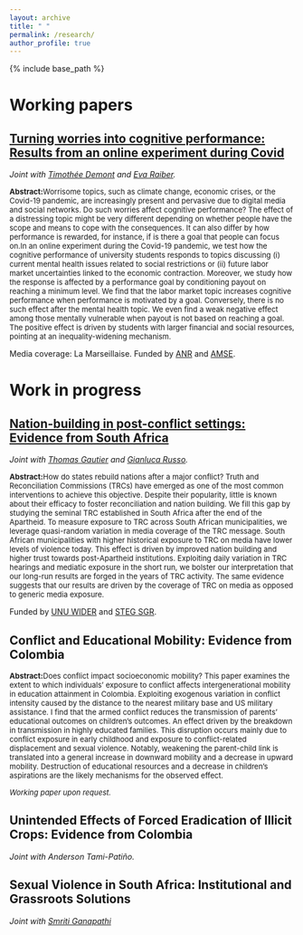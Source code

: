 ```yaml
---
layout: archive
title: " "
permalink: /research/
author_profile: true
---
```

{% include base_path %} 
<h1>Working papers</h1>

<h2><strong><a href="https://amu.hal.science/hal-03953178">Turning worries into cognitive performance: Results from an online experiment during Covid</a></strong></h2>   

<p><i>Joint with <a href="https://sites.google.com/site/timotheedemont/home">Timothée Demont</a> and <a href="https://sites.google.com/view/evaraiber/home">Eva Raiber</a>.</i><p>


<p><font size="-1"><strong>Abstract:</strong>Worrisome topics, such as climate change, economic crises, or the Covid-19 pandemic, are increasingly present and pervasive due to digital media and social networks. Do such worries affect cognitive performance? The effect of a distressing topic might be very different depending on whether people have the scope and means to cope with the consequences. It can also differ by how performance is rewarded, for instance, if is there a goal that people can focus on.In an online experiment during the Covid-19 pandemic, we test how the cognitive performance of university students responds to topics discussing (i) current mental health issues related to social restrictions or (ii) future labor market uncertainties linked to the economic contraction. Moreover, we study how the response is affected by a performance goal by conditioning payout on reaching a minimum level. We find that the labor market topic increases cognitive performance when performance is motivated by a goal. Conversely, there is no such effect after the mental health topic. We even find a weak negative effect among those mentally vulnerable when payout is not based on reaching a goal. The positive effect is driven by students with larger financial and social resources, pointing at an inequality-widening mechanism.</font><p>

Media coverage: La Marseillaise. 
Funded by <a href="https://anr.fr/Projet-ANR-21-CO14-0009">ANR</a> and <a href="https://www.amse-aixmarseille.fr/en">AMSE</a>.




<h1>Work in progress</h1>

<h2><strong><a href="https://www.wider.unu.edu/publication/nation-building-post-conflict-settings">Nation-building in post-conflict settings: 	Evidence from South Africa  </a></strong></h2> 
<p><i>Joint with <a href="https://sites.google.com/view/thomasgautier/home">Thomas Gautier</a> and <a href="https://gianlucarusso.github.io">Gianluca Russo</a>.</i><p>

<p><font size="-1"><strong>Abstract:</strong>How do states rebuild nations after a major conflict? Truth and Reconciliation Commissions (TRCs) have emerged as one of the most common interventions to achieve this objective. Despite their popularity, little is known about their efficacy to foster reconciliation and nation building. We fill this gap by studying the seminal TRC established in South Africa after the end of the Apartheid. To measure exposure to TRC across South African municipalities, we leverage quasi-random variation in media coverage of the TRC message. South African municipalities with higher historical exposure to TRC on media have lower levels of violence today. This effect is driven by improved nation building and higher trust towards post-Apartheid institutions. Exploiting daily variation in TRC hearings and mediatic exposure in the short run, we bolster our interpretation that our long-run results are forged in the years of TRC activity. The same evidence suggests that our results are driven by the coverage of TRC on media as opposed to generic media exposure.</font><p>
  
Funded by <a href="https://www.wider.unu.edu/project/institutional-legacies-violent-conflict">UNU WIDER</a> and <a href="https://steg.cepr.org">STEG SGR</a>.


<h2><strong>Conflict and Educational Mobility: Evidence from Colombia</strong></h2>

<p><font size="-1"><strong>Abstract:</strong>Does conflict impact socioeconomic mobility? This paper examines the extent to which individuals’ exposure to conflict affects intergenerational mobility in education attainment in Colombia. Exploiting exogenous variation in conflict intensity caused by the distance to the nearest military base and US military assistance. I find that the armed conflict reduces the transmission of parents’ educational outcomes on children’s outcomes. An effect driven by the breakdown in transmission in highly educated families. This disruption occurs mainly due to conflict exposure in early childhood and exposure to conflict-related displacement and sexual violence. Notably, weakening the parent-child link is translated into a general increase in downward mobility and a decrease in upward mobility. Destruction of educational resources and a decrease in children’s aspirations are the likely mechanisms for the observed effect.</font><p>

<i><font size="-1">Working paper upon request.</font></i>

<h2><strong>Unintended Effects of Forced Eradication of Illicit Crops: Evidence from Colombia</strong></h2>
<p><i>Joint with Anderson Tami-Patiño.</i><p>
  
<h2><strong>Sexual Violence in South Africa: Institutional and Grassroots Solutions</strong></h2>
<p><i>Joint with <a href="https://smriti-ganapathi.github.io">Smriti Ganapathi</a>












